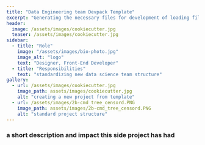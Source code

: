 ```yaml
---
title: "Data Engineering team Devpack Template"
excerpt: "Generating the necessary files for development of loading files into data lake. Consistent and reliable code base, minimising human error."
header:
  image: /assets/images/cookiecutter.jpg
  teaser: /assets/images/cookiecutter.jpg
sidebar:
  - title: "Role"
    image: "/assets/images/bio-photo.jpg"
    image_alt: "logo"
    text: "Designer, Front-End Developer"
  - title: "Responsibilities"
    text: "standardizing new data science team structure"
gallery:
  - url: /assets/images/cookiecutter.jpg
    image_path: assets/images/cookiecutter.jpg
    alt: "creating a new project from template"
  - url: /assets/images/2b-cmd_tree_censord.PNG
    image_path: assets/images/2b-cmd_tree_censord.PNG
    alt: "standard project structure"
---
```

### a short description and impact this side project has had
